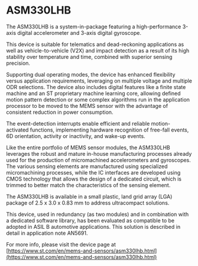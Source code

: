 # ASM330LHB

The ASM330LHB is a system-in-package featuring a high-performance 3-axis digital accelerometer and 3-axis digital gyroscope.

This device is suitable for telematics and dead-reckoning applications as well as vehicle-to-vehicle (V2X) and impact detection as a result of its high stability over temperature and time, combined with superior sensing precision.

Supporting dual operating modes, the device has enhanced flexibility versus application requirements, leveraging on multiple voltage and multiple ODR selections. The device also includes digital features like a finite state machine and an ST proprietary machine learning core, allowing defined motion pattern detection or some complex algorithms run in the application processor to be moved to the MEMS sensor with the advantage of consistent reduction in power consumption.

The event-detection interrupts enable efficient and reliable motion-activated functions, implementing hardware recognition of free-fall events, 6D orientation, activity or inactivity, and wake-up events.

Like the entire portfolio of MEMS sensor modules, the ASM330LHB leverages the robust and mature in-house manufacturing processes already used for the production of micromachined accelerometers and gyroscopes. The various sensing elements are manufactured using specialized micromachining processes, while the IC interfaces are developed using CMOS technology that allows the design of a dedicated circuit, which is trimmed to better match the characteristics of the sensing element.

The ASM330LHB is available in a small plastic, land grid array (LGA) package of 2.5 x 3.0 x 0.83 mm to address ultracompact solutions.

This device, used in redundancy (as two modules) and in combination with a dedicated software library, has been evaluated as compatible to be adopted in ASIL B automotive applications. This solution is described in detail in application note AN5691.

For more info, please visit the device page at [https://www.st.com/en/mems-and-sensors/asm330lhb.html](https://www.st.com/en/mems-and-sensors/asm330lhb.html)


